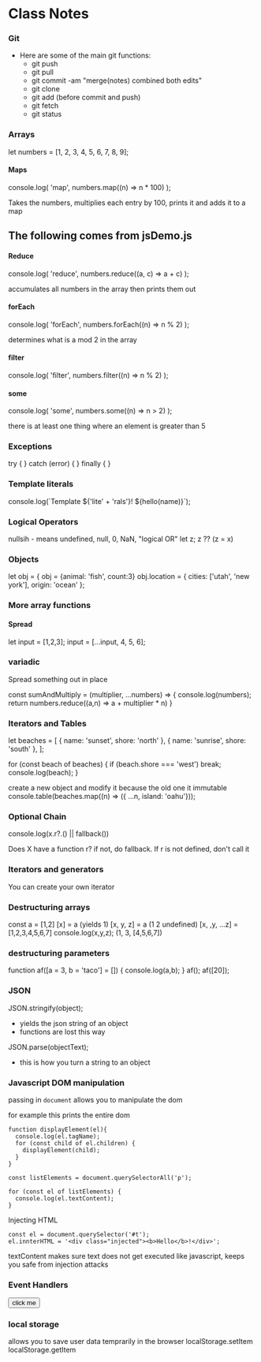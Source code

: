 # Class Notes #

### Git ###
- Here are some of the main git functions:
  - git push
  - git pull
  - git commit -am "merge(notes) combined both edits"
  - git clone
  - git add (before commit and push)
  - git fetch 
  - git status

### Arrays ###
let numbers = [1, 2, 3, 4, 5, 6, 7, 8, 9];

#### Maps ####
console.log(
'map', numbers.map((n) => n * 100)
);

Takes the numbers, multiplies each entry by 100, prints it and adds
it to a map

## The following comes from jsDemo.js ##

#### Reduce ####
console.log(
'reduce', numbers.reduce((a, c) => a + c)
);

accumulates all numbers in the array then prints them out

#### forEach ####
console.log(
'forEach', numbers.forEach((n) => n % 2)
);

determines what is a mod 2 in the array

#### filter ####
console.log(
'filter', numbers.filter((n) => n % 2)
);

#### some ####
console.log(
'some', numbers.some((n) => n > 2)
);

there is at least one thing where an element is greater than 5


### Exceptions ###
try {
} catch (error) {
} finally {
}

### Template literals ###
console.log(\`Template ${'lite' + 'rals'}! ${hello(name)}\`);

### Logical Operators
nullsih - means undefined, null, 0, NaN, "logical OR"
let z;
z ?? (z = x)

### Objects ###
let obj = { obj = {animal: 'fish', count:3}
obj.location = {
  cities: ['utah', 'new york'],
  origin: 'ocean'
};

### More array functions ###
#### Spread ####
let input = [1,2,3];
input = [...input, 4, 5, 6];

### variadic ###
Spread something out in place

const sumAndMultiply = (multiplier, ...numbers) => {
  console.log(numbers);
  return numbers.reduce((a,n) => a + multiplier * n)
}

### Iterators and Tables ###
let beaches = [
  { name: 'sunset', shore: 'north' },
  { name: 'sunrise', shore: 'south' },
];

for (const beach of beaches) {
  if (beach.shore === 'west') break;
  console.log(beach);
}

create a new object and modify it because the old one it immutable
console.table(beaches.map((n) => ({ ...n, island: 'oahu'}));

### Optional Chain ###
console.log(x.r?.() || fallback())

Does X have a function r? if not, do fallback. If r is not defined, don't call it

### Iterators and generators ###
You can create your own iterator

### Destructuring arrays ###
const a = [1,2]
[x] = a (yields 1)
[x, y, z] = a (1 2 undefined)
[x, ,y, ...z] = [1,2,3,4,5,6,7]
console.log(x,y,z); (1, 3, [4,5,6,7])

### destructuring parameters ###
function af([a = 3, b = 'taco'] = []) {
  console.log(a,b);
}
af();
af([20]);

### JSON ###
JSON.stringify(object);
- yields the json string of an object
- functions are lost this way 

JSON.parse(objectText);
- this is how you turn a string to an object

### Javascript DOM manipulation ###
passing in `document` allows you to manipulate the dom

for example this prints the entire dom
``` 
function displayElement(el){
  console.log(el.tagName);
  for (const child of el.children) {
    displayElement(child);
  }
}
```

```
const listElements = document.querySelectorAll('p');

for (const el of listElements) {
  console.log(el.textContent);
}
```

Injecting HTML
```
const el = document.querySelector('#t');
el.innterHTML = '<div class="injected"><b>Hello</b>!</div>';
```

textContent makes sure text does not get executed like javascript, keeps you safe from injection attacks

### Event Handlers ###
<button onclick = 'alert("clicked")'>click me</button>

### local storage ###
allows you to save user data temprarily in the browser
localStorage.setItem
localStorage.getItem